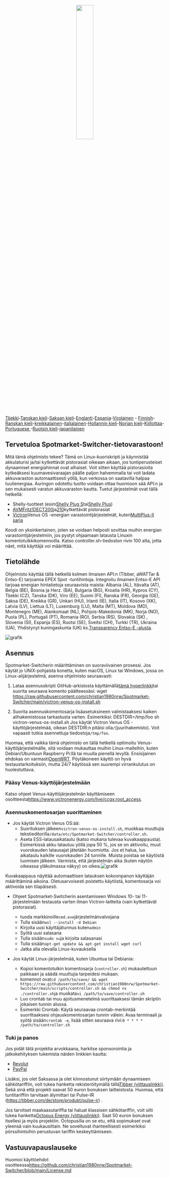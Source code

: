 <p align="center" width="100%">
    <img width="33%" src="https://github.com/christian1980nrw/Spotmarket-Switcher/blob/main/SpotmarketSwitcherLogo.png?raw=true"> 
</p>

[Tšekki](README.cs.md)-[Tanskan kieli](README.da.md)-[Saksan kieli](README.de.md)-[Englanti](README.md)-[Espanja](README.es.md)-[Virolainen](README.et.md) - [Finnish](README.fi.md)-[Ranskan kieli](README.fr.md)-[kreikkalainen](README.el.md)-[italialainen](README.it.md)-[Hollannin kieli](README.nl.md)-[Norjan kieli](README.no.md)-[Kiillottaa](README.pl.md)-[Portuguese ](README.pt.md)-[Ruotsin kieli](README.sv.md)-[japanilainen](README.ja.md)

## Tervetuloa Spotmarket-Switcher-tietovarastoon!

Mitä tämä ohjelmisto tekee?
Tämä on Linux-kuoriskripti ja käynnistää akkulaturisi ja/tai kytkettävät pistorasiat oikeaan aikaan, jos tuntiperusteiset dynaamiset energiahinnat ovat alhaiset.
Voit sitten käyttää pistorasioita kytkeäksesi kuumavesivaraajan päälle paljon halvemmalla tai voit ladata akkuvaraston automaattisesti yöllä, kun verkossa on saatavilla halpaa tuulienergiaa.
Auringon odotettu tuotto voidaan ottaa huomioon sää API:n ja sen mukaisesti varatun akkuvaraston kautta.
Tuetut järjestelmät ovat tällä hetkellä:

-   Shelly-tuotteet (esim[Shelly Plug S](https://shellyparts.de/products/shelly-plus-plug-s)tai[Shelly Plus](https://shellyparts.de/products/shelly-plus-1pm))
-   [AVMFritz!DECT200](https://avm.de/produkte/smart-home/fritzdect-200/)ja[210](https://avm.de/produkte/smart-home/fritzdect-210/)kytkettävät pistorasiat
-   [Victron](https://www.victronenergy.com/)Venus OS -energian varastointijärjestelmät, kuten[MultiPlus-II sarja](https://www.victronenergy.com/inverters-chargers)

Koodi on yksinkertainen, joten se voidaan helposti sovittaa muihin energian varastointijärjestelmiin, jos pystyt ohjaamaan latausta Linuxin komentotulkkikomennoilla.
Katso controller.sh-tiedoston rivin 100 alta, jotta näet, mitä käyttäjä voi määrittää.

## Tietolähde

Ohjelmisto käyttää tällä hetkellä kolmen ilmaisen API:n (Tibber, aWATTar & Entso-E) tarjoamia EPEX Spot -tuntihintoja.
Integroitu ilmainen Entso-E API tarjoaa energian hintatietoja seuraavista maista:
Albania (AL), Itävalta (AT), Belgia (BE), Bosnia ja Herz. (BA), Bulgaria (BG), Kroatia (HR), Kypros (CY), Tšekki (CZ), Tanska (DK), Viro (EE), Suomi (FI), Ranska (FR), Georgia (GE), Saksa (DE), Kreikka (GR), Unkari (HU), Irlanti (IE), Italia (IT), Kosovo (XK), Latvia (LV), Liettua (LT), Luxemburg (LU), Malta (MT), Moldova (MD), Montenegro (ME), Alankomaat (NL), Pohjois-Makedonia (MK), Norja (NO), Puola (PL), Portugali (PT), Romania (RO), Serbia (RS), Slovakia (SK) , Slovenia (SI), Espanja (ES), Ruotsi (SE), Sveitsi (CH), Turkki (TR), Ukraina (UA), Yhdistynyt kuningaskunta (UK) ks.[Transparency Entso-E -alusta](https://transparency.entsoe.eu/transmission-domain/r2/dayAheadPrices/show).

![grafik](https://user-images.githubusercontent.com/6513794/224442951-c0155a48-f32b-43f4-8014-d86d60c3b311.png)

## Asennus

Spotmarket-Switcherin määrittäminen on suoraviivainen prosessi. Jos käytät jo UNIX-pohjaista konetta, kuten macOS, Linux tai Windows, jossa on Linux-alijärjestelmä, asenna ohjelmisto seuraavasti:

1.  Lataa asennusskripti GitHub-arkistosta käyttämällä[tämä hyperlinkki](https://raw.githubusercontent.com/christian1980nrw/Spotmarket-Switcher/main/victron-venus-os-install.sh)tai suorita seuraava komento päätteessäsi:
        wget https://raw.githubusercontent.com/christian1980nrw/Spotmarket-Switcher/main/victron-venus-os-install.sh

2.  Suorita asennuskomentosarja lisäasetuksineen valmistaaksesi kaiken alihakemistossa tarkastusta varten. Esimerkiksi:
        DESTDIR=/tmp/foo sh victron-venus-os-install.sh
    Jos käytät Victron Venus OS -käyttöjärjestelmää, oikean DESTDIR:n pitäisi olla`/`(juurihakemisto). Voit vapaasti tutkia asennettuja tiedostoja`/tmp/foo`.

Huomaa, että vaikka tämä ohjelmisto on tällä hetkellä optimoitu Venus-käyttöjärjestelmälle, sitä voidaan mukauttaa muihin Linux-malleihin, kuten Debian/Ubuntuun Raspberry Pi:llä tai muulla pienellä levyllä. Ensisijainen ehdokas on varmasti[OpenWRT](https://www.openwrt.org). Pöytäkoneen käyttö on hyvä testaustarkoituksiin, mutta 24/7 käytössä sen suurempi virrankulutus on huolestuttava.

### Pääsy Venus-käyttöjärjestelmään

Katso ohjeet Venus-käyttöjärjestelmän käyttämiseen osoitteesta<https://www.victronenergy.com/live/ccgx:root_access>.

### Asennuskomentosarjan suorittaminen

-   Jos käytät Victron Venus OS:ää:
    -   Suorituksen jälkeen`victron-venus-os-install.sh`, muokkaa muuttujia tekstieditorilla`/data/etc/Spotmarket-Switcher/controller.sh`.
    -   Aseta ESS-latausaikataulu (katso mukana tulevaa kuvakaappausta). Esimerkissä akku latautuu yöllä jopa 50 %, jos se on aktivoitu, muut vuorokauden latausajat jätetään huomiotta. Jos et halua, luo aikataulu kaikille vuorokauden 24 tunnille. Muista poistaa se käytöstä luomisen jälkeen. Varmista, että järjestelmän aika (kuten näytön oikeassa yläkulmassa näkyy) on oikea.![grafik](https://user-images.githubusercontent.com/6513794/206877184-b8bf0752-b5d5-4c1b-af15-800b6499cfc7.png)

Kuvakaappaus näyttää automaattisen latauksen kokoonpanon käyttäjän määrittäminä aikoina. Oletusarvoisesti poistettu käytöstä, komentosarja voi aktivoida sen tilapäisesti.

-   Ohjeet Spotmarket-Switcherin asentamiseen Windows 10- tai 11-järjestelmään testausta varten ilman Victron-laitteita (vain kytkettävät pistorasiat).

    -   tuoda markkinoille`cmd.exe`järjestelmänvalvojana
    -   Tulla sisään`wsl --install -d Debian`
    -   Kirjoita uusi käyttäjätunnus kuten`admin`
    -   Syötä uusi salasana
    -   Tulla sisään`sudo su`ja kirjoita salasanasi
    -   Tulla sisään`apt-get update && apt-get install wget curl`
    -   Jatka alla olevalla Linux-kuvauksella


-   Jos käytät Linux-järjestelmää, kuten Ubuntua tai Debiania:
    -   Kopioi komentotulkin komentosarja (`controller.sh`) mukautettuun paikkaan ja säädä muuttujia tarpeidesi mukaan.
    -   komennot ovat`cd /path/to/save/ && wget https://raw.githubusercontent.com/christian1980nrw/Spotmarket-Switcher/main/scripts/controller.sh && chmod +x ./controller.sh`ja muokata`vi /path/to/save/controller.sh`
    -   Luo crontab tai muu ajoitusmenetelmä suorittaaksesi tämän skriptin jokaisen tunnin alussa.
    -   Esimerkki Crontab:
          Käytä seuraavaa crontab-merkintää suorittaaksesi ohjauskomentosarjan tunnin välein:
          Avaa terminaali ja syötä sisään`crontab -e`, lisää sitten seuraava rivi:`0 * * * * /path/to/controller.sh`

### Tuki ja panos

Jos pidät tätä projektia arvokkaana, harkitse sponsorointia ja jatkokehityksen tukemista näiden linkkien kautta:

-   [Revolut](https://revolut.me/christqki2)
-   [PayPal](https://paypal.me/christian1980nrw)

Lisäksi, jos olet Saksassa ja olet kiinnostunut siirtymään dynaamiseen sähkötariffiin, voit tukea hanketta rekisteröitymällä tällä[Tibber (viittauslinkki)](https://invite.tibber.com/ojgfbx2e). Sekä sinä että projekti saavat 50 euron bonuksen laitteistosta. Huomaa, että tuntitariffiin tarvitaan älymittari tai Pulse-IR (<https://tibber.com/de/store/produkt/pulse-ir>) .

Jos tarvitset maakaasutariffia tai haluat klassisen sähkötariffin, voit silti tukea hanketta[Octopus Energy (viittauslinkki)](https://share.octopusenergy.de/glass-raven-58).
Saat 50 euron bonuksen itsellesi ja myös projektiin.
Octopusilla on se etu, että sopimukset ovat yleensä vain kuukausittain. Ne soveltuvat ihanteellisesti esimerkiksi pörssihintoihin perustuvan tariffin keskeyttämiseen.

## Vastuuvapauslauseke

Huomioi käyttöehdot osoitteessa<https://github.com/christian1980nrw/Spotmarket-Switcher/blob/main/License.md>
